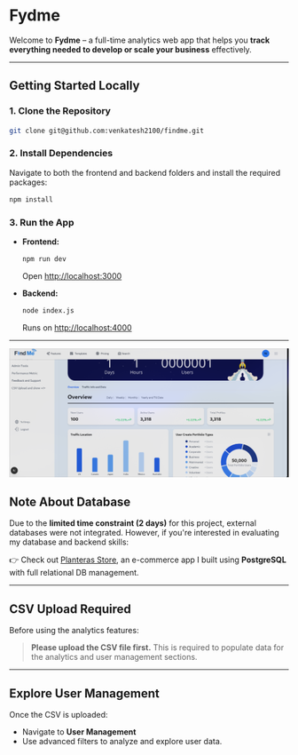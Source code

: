 

# Fydme

Welcome to **Fydme** – a full-time analytics web app that helps you **track everything needed to develop or scale your business** effectively.

---

##  Getting Started Locally

### 1. Clone the Repository

```bash
git clone git@github.com:venkatesh2100/findme.git
```

### 2. Install Dependencies

Navigate to both the frontend and backend folders and install the required packages:

```bash
npm install
```


### 3. Run the App

* **Frontend:**

  ```bash
  npm run dev
  ```

  Open [http://localhost:3000](http://localhost:3000)

* **Backend:**

  ```bash
  node index.js
  ```

  Runs on [http://localhost:4000](http://localhost:4000)

---
![alt text](/front/public/image.png)
##  Note About Database

Due to the **limited time constraint (2 days)** for this project, external databases were not integrated. However, if you're interested in evaluating my database and backend skills:

👉 Check out [Planteras Store](https://planterastore.vercel.app/categories), an e-commerce app I built using **PostgreSQL** with full relational DB management.

---

##  CSV Upload Required

Before using the analytics features:

> **Please upload the CSV file first.**
> This is required to populate data for the analytics and user management sections.

---

##  Explore User Management

Once the CSV is uploaded:

* Navigate to **User Management**
* Use advanced filters to analyze and explore user data.
